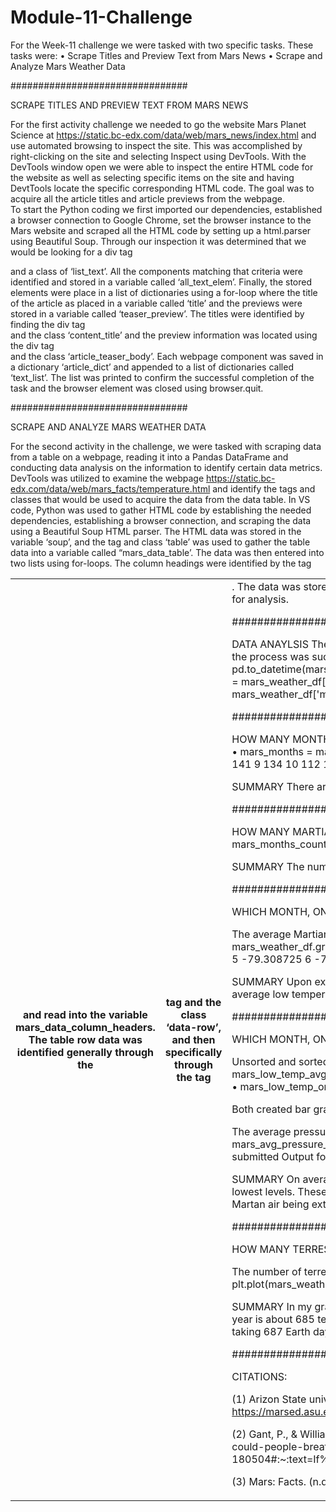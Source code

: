 # Module-11-Challenge
For the Week-11 challenge we were tasked with two specific tasks.  These tasks were:
•	Scrape Titles and Preview Text from Mars News
•	Scrape and Analyze Mars Weather Data


################################

SCRAPE TITLES AND PREVIEW TEXT FROM MARS NEWS

For the first activity challenge we needed to go the website Mars Planet Science at https://static.bc-edx.com/data/web/mars_news/index.html and use automated browsing to inspect the site.  This was accomplished by right-clicking on the site and selecting Inspect using DevTools.  With the DevTools window open we were able to inspect the entire HTML code for the website as well as selecting specific items on the site and having DevtTools locate the specific corresponding HTML code.  The goal was to acquire all the article titles and article previews from the webpage.    
To start the Python coding we first imported our dependencies, established a browser connection to Google Chrome, set the browser instance to the Mars website and scraped all the HTML code by setting up a html.parser using Beautiful Soup.  Through our inspection it was determined that we would be looking for a div tag <div> and a class of ‘list_text’.  All the components matching that criteria were identified and stored in a variable called ‘all_text_elem’.  Finally, the stored elements were place in a list of dictionaries using a for-loop where the title of the article as placed in a variable called ‘title’ and the previews were stored in a variable called ‘teaser_preview’.  The titles were identified by finding the div tag <div> and the class ‘content_title’ and the preview information was located using the div tag <div> and the class ‘article_teaser_body’.  Each webpage component was saved in a dictionary ‘article_dict’ and appended to a list of dictionaries called ‘text_list’.  The list was printed to confirm the successful completion of the task and the browser element was closed using browser.quit.   


################################

SCRAPE AND ANALYZE MARS WEATHER DATA

For the second activity in the challenge, we were tasked with scraping data from a table on a webpage, reading it into a Pandas DataFrame and conducting data analysis on the information to identify certain data metrics.  DevTools was utilized to examine the webpage https://static.bc-edx.com/data/web/mars_facts/temperature.html and identify the tags and classes that would be used to acquire the data from the data table.  In VS code, Python was used to gather HTML code by establishing the needed dependencies, establishing a browser connection, and scraping the data using a Beautiful Soup HTML parser. The HTML data was stored in the variable ‘soup’, and the tag <table> and class ‘table’ was used to gather the table data into a variable called “mars_data_table’.  The data was then entered into two lists using for-loops.  The column headings were identified by the tag <th> and read into the variable mars_data_column_headers.  The table row data was identified generally through the <th> tag and the class ‘data-row’, and then specifically through the tag <td>.  The data was stored in the variable ‘mars_row_data’.  Finally, both lists were uploaded into a Pandas DataFrame called mars_weather_df for analysis.       


################################

DATA ANAYLSIS
The elements in the DataFrame were cast into the specific required data types and the DataFame was checked to ensure the process was successful.  This step was conducted using the following code:
•	mars_weather_df['terrestrial_date'] = pd.to_datetime(mars_weather_df['terrestrial_date'])
•	mars_weather_df['sol'] = mars_weather_df['sol'].astype(int)
•	mars_weather_df['ls'] = mars_weather_df['ls'].astype(int)
•	mars_weather_df['month'] = mars_weather_df['month'].astype(int)
•	mars_weather_df['min_temp'] = mars_weather_df['min_temp'].astype(float)
•	mars_weather_df['pressure'] = mars_weather_df['pressure'].astype(float)


################################

HOW MANY MONTHS EXIST ON MARS?
The number of months on Mars was established:  
•	mars_months = mars_weather_df.groupby('month')['id'].count()
with results showing:
1     174
2     178
3     192
4     194
5     149
6     147
7     142
8     141
9     134
10    112
11    138
12    166

SUMMARY
There are 12 months on Mars.


################################

HOW MANY MARTIAN DAYS' WORTH OF DATA ARE THERE?
The number of Martian data of data was identified using: 
•	mars_months_count = mars_weather_df['sol'].count()

SUMMARY
The number of Marian days’ data was identified as 1,876.


################################

WHICH MONTH, ON AVERAGE, HAS THE LOWEST TEMPERATURE? THE HIGHEST?

The average Martian low temperature by month was found by using: 
•	mars_low_temp_avg_by_months = mars_weather_df.groupby('month')['min_temp'].mean()
With the results of:
1    -77.160920
2    -79.932584
3    -83.307292
4    -82.747423
5    -79.308725
6    -75.299320
7    -72.281690
8    -68.382979
9    -69.171642
10   -71.982143
11   -71.985507
12   -74.451807 	

SUMMARY
Upon examination the third month of the Martin year is the coldest, with the eighth month being the warmest. This chart of the average low temperatures on Mars also outlines the very challenging conditions presented by the Martain environment.    


################################

WHICH MONTH, ON AVERAGE, HAS THE LOWEST ATMOSPHERIC PRESSURE? THE HIGHEST?	

Unsorted and sorted bar graphs were created using matplotlib.pyplot and utilizing the following code:
•	mars_low_temp_avg_by_months.plot.bar()  
•	mars_low_temp_ordered = mars_low_temp_avg_by_months.sort_values()
o	mars_low_temp_ordered.plot.bar()

Both created bar graphs were saved in the submitted Output folder.

The average pressure by Martian month was identified and plotted using:
•	mars_avg_pressure_by_months_ordered = mars_avg_pressure_by_months.sort_values()
•	mars_avg_pressure_by_months_ordered.plot.bar()
With the resulting bar graph saved in the submitted Output folder.

SUMMARY
On average, the nineth month of the Martian year had the highest level of Atmosphere Pressure with the sixth month having the lowest levels.  These atmosphere pressure levels are very low in comparison of the levels that we experience on Earth (1), resulting in Martan air being extremely thin and unbreathable(2).


################################

HOW MANY TERRESTRIAL DAYS EXIST IN A MARTIAN YEAR? A VISUAL ESTIMATE WITHIN 25% WAS MADE.

The number of terrestrial (earth) days that are in a Martian year was identified and plotted using:
•	plt.plot(mars_weather_df.terrestrial_date,mars_weather_df.min_temp)
With the resulting graph saved in the submitted Output folder.

SUMMARY
In my graph there is a peak around day 740 and the next peak takes place at approximately day 1425. Therefore, on Martian year is about 685 terrestrial days in the graph.  This data was backed to by an internet search showing a full Martial cycle around the sun taking 687 Earth days(3). 


################################

CITATIONS: 

  (1) Arizon State university. (2024). Mars Education. Mars Education | Developing the Next Generation of Explorers. https://marsed.asu.edu/mep/atmosphere#:~:text=Relative%20to%20Earth%2C%20the%20air,of%20sea%20level%20pressure%20here

  (2) Gant, P., & Williams, A. J. (2022, May 16). Could people breathe the air on Mars? The Conversation. https://theconversation.com/  could-people-breathe-the-air-on-mars-180504#:~:text=If%20you%20tried%20to%20breathe,at%20about%20the%20same%20time

  (3) Mars: Facts. (n.d.). NASA Science. https://science.nasa.gov/mars/facts/














